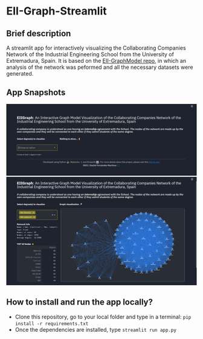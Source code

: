# EII-Graph-Streamlit

## Brief description
A streamlit app for interactively visualizing the Collaborating Companies Network of the Industrial Engineering School from the University of Extremadura, Spain.
It is based on the [EII-GraphModel repo](https://github.com/dfmaz/EII-GraphModel), in which an analysis of the network was peformed and all the necessary datasets were generated.

## App Snapshots
![welcome](/img/1.png)
![electindust](/img/2.png)

## How to install and run the app locally?
- Clone this repository, go to your local folder and type in a terminal: `pip install -r requirements.txt`
- Once the dependencies are installed, type `streamlit run app.py`



 
